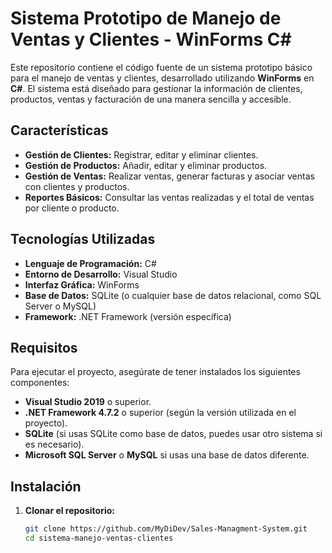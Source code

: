 # Sistema Prototipo de Manejo de Ventas y Clientes - WinForms C#

Este repositorio contiene el código fuente de un sistema prototipo básico para el manejo de ventas y clientes, desarrollado utilizando **WinForms** en **C#**. El sistema está diseñado para gestionar la información de clientes, productos, ventas y facturación de una manera sencilla y accesible.

## Características

- **Gestión de Clientes:** Registrar, editar y eliminar clientes.
- **Gestión de Productos:** Añadir, editar y eliminar productos.
- **Gestión de Ventas:** Realizar ventas, generar facturas y asociar ventas con clientes y productos.
- **Reportes Básicos:** Consultar las ventas realizadas y el total de ventas por cliente o producto.

## Tecnologías Utilizadas

- **Lenguaje de Programación:** C#
- **Entorno de Desarrollo:** Visual Studio
- **Interfaz Gráfica:** WinForms
- **Base de Datos:** SQLite (o cualquier base de datos relacional, como SQL Server o MySQL)
- **Framework:** .NET Framework (versión específica)

## Requisitos

Para ejecutar el proyecto, asegúrate de tener instalados los siguientes componentes:

- **Visual Studio 2019** o superior.
- **.NET Framework 4.7.2** o superior (según la versión utilizada en el proyecto).
- **SQLite** (si usas SQLite como base de datos, puedes usar otro sistema si es necesario).
- **Microsoft SQL Server** o **MySQL** si usas una base de datos diferente.
  
## Instalación

1. **Clonar el repositorio:**

   ```bash
   git clone https://github.com/MyDiDev/Sales-Managment-System.git
   cd sistema-manejo-ventas-clientes
